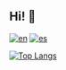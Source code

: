 ## Hi! 👋

[![en](https://img.shields.io/badge/english-blue.svg)](https://github.com/gvillo/gvillo/blob/main/README.md)
[![es](https://img.shields.io/badge/español-yellow.svg)](https://github.com/gvillo/gvillo/blob/main/README.es.md)

[![Top Langs](https://github-readme-stats-rouge-six-99.vercel.app/api/top-langs/?username=gvillo&layout=compact&theme=transparent&langs_count=8&count_private=true)](https://github.com/anuraghazra/github-readme-stats)
